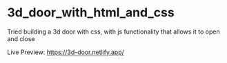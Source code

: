 # 3d_door_with_html_and_css

Tried building a 3d door with css, with js functionality that allows it to open and close

Live Preview: https://3d-door.netlify.app/
